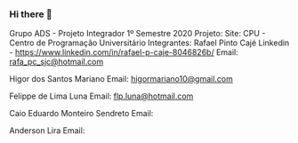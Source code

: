 ### Hi there 👋

<!--
**cpusfatec/cpusfatec** is a ✨ _special_ ✨ repository because its `README.md` (this file) appears on your GitHub profile.

Here are some ideas to get you started:

- 🔭 I’m currently working on ...
- 🌱 I’m currently learning ...
- 👯 I’m looking to collaborate on ...
- 🤔 I’m looking for help with ...
- 💬 Ask me about ...
- 📫 How to reach me: ...
- 😄 Pronouns: ...
- ⚡ Fun fact: ...
-->
Grupo ADS - Projeto Integrador 1º Semestre 2020
Projeto: Site: CPU - Centro de Programação Universitário
Integrantes:
Rafael Pinto Cajé
Linkedin - https://www.linkedin.com/in/rafael-p-caje-8046826b/
Email: rafa_pc_sjc@hotmail.com

Higor dos Santos Mariano
Email: higormariano10@gmail.com

Felippe de Lima Luna
Email: flp.luna@hotmail.com

Caio Eduardo Monteiro Sendreto
Email: 

Anderson Lira
Email: 
